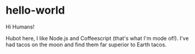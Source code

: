 # hello-world

Hi Humans!

Hubot here, I like Node.js and Coffeescript (that's what I'm mode of!).
I've had tacos on the moon and find them far superior to Earth tacos.
